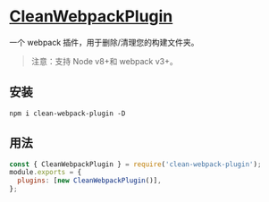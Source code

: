 # [CleanWebpackPlugin](https://github.com/johnagan/clean-webpack-plugin)

一个 webpack 插件，用于删除/清理您的构建文件夹。

> 注意：支持 Node v8+和 webpack v3+。

## 安装

```
npm i clean-webpack-plugin -D
```

## 用法

```javascript
const { CleanWebpackPlugin } = require('clean-webpack-plugin');
module.exports = {
  plugins: [new CleanWebpackPlugin()],
};
```
